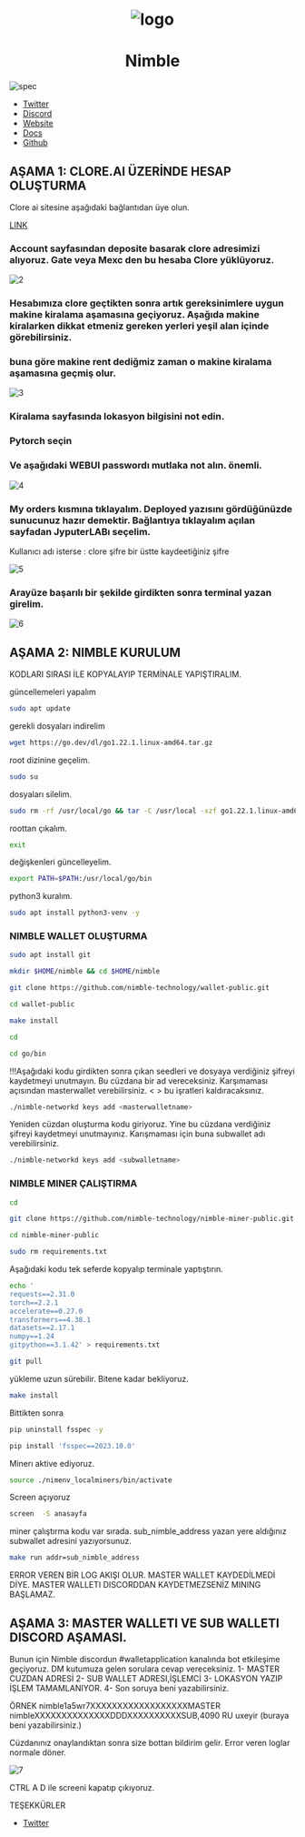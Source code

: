 # <h1 align="center">![logo](https://github.com/uzeyirce/Nimble-kurulum/assets/85512132/888baff5-7679-4365-a4be-5fb385cc3a0c)</h1>

# <h1 align="center">Nimble</h1>

![spec](https://github.com/uzeyirce/Nimble/assets/85512132/995fb34b-6c85-418f-bde2-69f9a2e17d6d)

* [Twitter](https://twitter.com/Nimble_Network)
* [Discord](https://discord.gg/mFZKS5Ev)
* [Website](https://www.nimble.technology/tokenomics)
* [Docs](https://github.com/nimble-technology/nimble-wiki)
* [Github](https://github.com/nimble-technology)

## AŞAMA 1: CLORE.AI ÜZERİNDE HESAP OLUŞTURMA

Clore ai sitesine aşağıdaki bağlantıdan üye olun.

[LINK](https://clore.ai?ref_id=wrxtelh2)



### Account sayfasından deposite basarak clore adresimizi alıyoruz. Gate veya Mexc den bu hesaba Clore yüklüyoruz. 

![2](https://github.com/uzeyirce/Nimble-kurulum/assets/85512132/2f339cc8-cf9e-4136-8dc0-a87f900035a4)



### Hesabımıza clore geçtikten sonra artık gereksinimlere uygun makine kiralama aşamasına geçiyoruz. Aşağıda makine kiralarken dikkat etmeniz gereken yerleri  yeşil alan içinde görebilirsiniz.
### buna göre makine rent dediğmiz zaman o makine kiralama aşamasına geçmiş olur. 
![3](https://github.com/uzeyirce/Nimble-kurulum/assets/85512132/17c6524a-71c7-4f8c-bfc8-cc46a1885b99)


### Kiralama sayfasında lokasyon bilgisini not edin.
### Pytorch seçin
### Ve aşağıdaki WEBUI passwordı mutlaka not alın. önemli.

![4](https://github.com/uzeyirce/Nimble-kurulum/assets/85512132/7dd15751-4004-4e1f-a0bc-e836c048261c)

###  My orders kısmına tıklayalım. Deployed yazısını gördüğünüzde sunucunuz hazır demektir. Bağlantıya tıklayalım açılan sayfadan JyputerLABı seçelim.
Kullanıcı adı isterse : clore
şifre bir üstte kaydeetiğiniz şifre

![5](https://github.com/uzeyirce/Nimble-kurulum/assets/85512132/9629f050-0f50-4e2b-bd3a-0f2b3d1f62eb)


### Arayüze başarılı bir şekilde girdikten sonra terminal yazan girelim.

![6](https://github.com/uzeyirce/Nimble-kurulum/assets/85512132/fe8ffb27-8a52-4c19-90ec-59b237df5dcc)


## AŞAMA 2: NIMBLE KURULUM
KODLARI SIRASI İLE KOPYALAYIP TERMİNALE YAPIŞTIRALIM. 


güncellemeleri yapalım

```bash
sudo apt update
```

gerekli dosyaları indirelim

```bash
wget https://go.dev/dl/go1.22.1.linux-amd64.tar.gz
```

root dizinine geçelim.
```bash
sudo su
```
dosyaları silelim.
```bash
sudo rm -rf /usr/local/go && tar -C /usr/local -xzf go1.22.1.linux-amd64.tar.gz
```

roottan çıkalım.
```bash
exit
```

değişkenleri güncelleyelim.
```bash
export PATH=$PATH:/usr/local/go/bin
```

python3 kuralım.
```bash
sudo apt install python3-venv -y
```


### NIMBLE WALLET OLUŞTURMA


```bash
sudo apt install git
```

```bash
mkdir $HOME/nimble && cd $HOME/nimble
```

```bash
git clone https://github.com/nimble-technology/wallet-public.git
```

```bash
cd wallet-public
```

```bash
make install
```

```bash
cd
```

```bash
cd go/bin
```

!!!Aşağıdaki kodu girdikten sonra çıkan seedleri ve dosyaya verdiğiniz şifreyi kaydetmeyi unutmayın. Bu cüzdana bir ad vereceksiniz. Karşımaması açısından masterwallet verebilirsiniz. <  > bu işratleri kaldıracaksınız.

```bash
./nimble-networkd keys add <masterwalletname>
```

Yeniden cüzdan oluşturma kodu giriyoruz. Yine bu cüzdana verdiğiniz şifreyi kaydetmeyi unutmayınız. Karışmaması için buna subwallet adı verebilirsiniz.
```bash
./nimble-networkd keys add <subwalletname>
```

### NIMBLE MINER ÇALIŞTIRMA

```bash
cd
```

```bash
git clone https://github.com/nimble-technology/nimble-miner-public.git
```

```bash
cd nimble-miner-public
```

```bash
sudo rm requirements.txt
```


Aşağıdaki kodu tek seferde kopyalıp terminale yaptıştırın.

```bash
echo '
requests==2.31.0
torch==2.2.1
accelerate==0.27.0
transformers==4.38.1
datasets==2.17.1
numpy==1.24
gitpython==3.1.42' > requirements.txt
```

```bash
git pull
```

yükleme uzun sürebilir. Bitene kadar bekliyoruz.
```bash
make install
```
Bittikten sonra

```bash
pip uninstall fsspec -y
```

```bash
pip install 'fsspec==2023.10.0'
```

Minerı aktive ediyoruz.

```bash
source ./nimenv_localminers/bin/activate
```

Screen açıyoruz

```bash
screen  -S anasayfa
```

miner çalıştırma kodu var sırada. sub_nimble_address yazan yere aldığınız subwallet adresini yazıyorsunuz.

```bash
make run addr=sub_nimble_address
```

ERROR VEREN BİR LOG AKIŞI OLUR. MASTER WALLET KAYDEDİLMEDİ DİYE. MASTER WALLETI DISCORDDAN  KAYDETMEZSENİZ MINING BAŞLAMAZ.



## AŞAMA 3: MASTER WALLETI VE SUB WALLETI DISCORD AŞAMASI. 

Bunun için Nimble discordun #walletapplication kanalında bot etkileşime geçiyoruz. DM kutumuza gelen sorulara cevap vereceksiniz.
1-	MASTER CUZDAN ADRESİ
2-	SUB WALLET ADRESI,İŞLEMCİ
3-	LOKASYON YAZIP İŞLEM TAMAMLANIYOR.
4-  Son soruya beni yazabilirsiniz.

ÖRNEK 
nimble1a5wr7XXXXXXXXXXXXXXXXXXMASTER
nimbleXXXXXXXXXXXXXXDDDXXXXXXXXXXSUB,4090
RU
uxeyir (buraya beni yazabilirsiniz.)

Cüzdanınız onaylandıktan sonra size bottan bildirim gelir. Error veren loglar normale döner.

![7](https://github.com/uzeyirce/Nimble-kurulum/assets/85512132/aa5dbc19-74d7-4552-baac-dd4f138fe89a)

CTRL A D ile screeni kapatıp çıkıyoruz.

TEŞEKKÜRLER

* [Twitter](https://twitter.com/uzeyirce)



